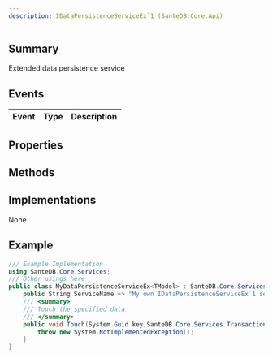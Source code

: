 ```yaml
---
description: IDataPersistenceServiceEx`1 (SanteDB.Core.Api)
---
```


## Summary
Extended data persistence service

## Events

|Event|Type|Description|
|-|-|-|

## Properties


## Methods


## Implementations

None

## Example
```csharp
/// Example Implementation
using SanteDB.Core.Services;
/// Other usings here
public class MyDataPersistenceServiceEx<TModel> : SanteDB.Core.Services.IDataPersistenceServiceEx<TModel> { 
	public String ServiceName => "My own IDataPersistenceServiceEx`1 service";
	/// <summary>
	/// Touch the specified data
	/// </summary>
	public void Touch(System.Guid key,SanteDB.Core.Services.TransactionMode mode,System.Security.Principal.IPrincipal principal){
		throw new System.NotImplementedException();
	}
}
```
